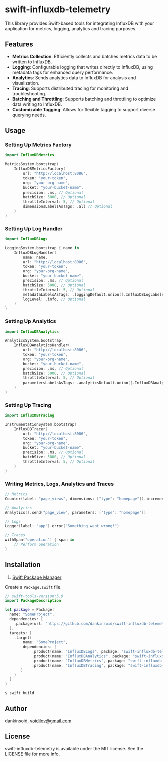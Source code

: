 # swift-influxdb-telemetry

This library provides Swift-based tools for integrating InfluxDB with your application for metrics, logging, analytics and tracing purposes.

## Features

- **Metrics Collection**: Efficiently collects and batches metrics data to be written to InfluxDB.
- **Logging**: Configurable logging that writes directly to InfluxDB, using metadata tags for enhanced query performance.
- **Analytics**: Sends analytics data to InfluxDB for analysis and visualization.
- **Tracing**: Supports distributed tracing for monitoring and troubleshooting.
- **Batching and Throttling**: Supports batching and throttling to optimize data writing to InfluxDB.
- **Customizable Tagging**: Allows for flexible tagging to support diverse querying needs.

## Usage

### Setting Up Metrics Factory

```swift
import InfluxDBMetrics

MetricsSystem.bootstrap(
    InfluxDBMetricsFactory(
        url: "http://localhost:8086",
        token: "your-token",
        org: "your-org-name",
        bucket: "your-bucket-name",
        precision: .ms, // Optional
        batchSize: 5000, // Optional
        throttleInterval: 5, // Optional
        dimensionsLabelsAsTags: .all // Optional
    )
)
```

### Setting Up Log Handler

```swift
import InfluxDBLogs

LoggingSystem.bootstrap { name in
    InfluxDBLogHandler(
        name: name,
        url: "http://localhost:8086",
        token: "your-token",
        org: "your-org-name",
        bucket: "your-bucket-name",
        precision: .ms, // Optional
        batchSize: 5000, // Optional
        throttleInterval: 5, // Optional
        metadataLabelsAsTags: .loggingDefault.union([.InfluxDBLogLabels.file]), // Optional
        logLevel: .info, // Optional
    )
}
```

### Setting Up Analytics

```swift
import InfluxDBAnalytics

AnalyticsSystem.bootstrap(
    InfluxDBAnalyticsHandler(
        url: "http://localhost:8086",
        token: "your-token",
        org: "your-org-name",
        bucket: "your-bucket-name",
        precision: .ms, // Optional
        batchSize: 5000, // Optional
        throttleInterval: 5, // Optional
        parametersLabelsAsTags: .analyticsDefault.union([.InfluxDBAnalyticsLabels.file]), // Optional
    )
)
```

### Setting Up Tracing

```swift
import InfluxDBTracing

InstrumentationSystem.bootstrap(
    InfluxDBTracer(
        url: "http://localhost:8086",
        token: "your-token",
        org: "your-org-name",
        bucket: "your-bucket-name",
        precision: .ms, // Optional
        batchSize: 5000, // Optional
        throttleInterval: 5, // Optional
    )
)
```

### Writing Metrics, Logs, Analytics and Traces

```swift
// Metrics
Counter(label: "page_views", dimensions: ["type": "homepage"]).increment()

// Analytics
Analytics().send("page_view", parameters: ["type": "homepage"])

// Logs
Logger(label: "app").error("Something went wrong!")

// Traces
withSpan("operation") { span in
    // Perform operation
}
```

## Installation

1. [Swift Package Manager](https://github.com/apple/swift-package-manager)

Create a `Package.swift` file.
```swift
// swift-tools-version:5.9
import PackageDescription

let package = Package(
  name: "SomeProject",
  dependencies: [
    .package(url: "https://github.com/dankinsoid/swift-influxdb-telemetry.git", from: "1.3.5")
  ],
  targets: [
    .target(
        name: "SomeProject",
        dependencies: [
            .product(name: "InfluxDBLogs", package: "swift-influxdb-telemetry"),
            .product(name: "InfluxDBAnalytics", package: "swift-influxdb-telemetry"),
            .product(name: "InfluxDBMetrics", package: "swift-influxdb-telemetry"),
            .product(name: "InfluxDBTracing", package: "swift-influxdb-telemetry")
       ]
    )
  ]
)
```
```ruby
$ swift build
```

## Author

dankinsoid, voidilov@gmail.com

## License

swift-influxdb-telemetry is available under the MIT license. See the LICENSE file for more info.
